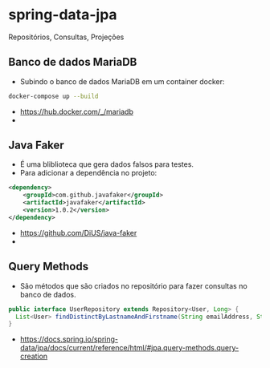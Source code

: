 # spring-data-jpa
Repositórios, Consultas, Projeções


## Banco de dados MariaDB

- Subindo o banco de dados MariaDB em um container docker:
```bash
docker-compose up --build
```
- https://hub.docker.com/_/mariadb
- 
## Java Faker
- É uma bliblioteca que gera dados falsos para testes.
- Para adicionar a dependência no projeto:
```xml  
<dependency>
    <groupId>com.github.javafaker</groupId>
    <artifactId>javafaker</artifactId>
    <version>1.0.2</version>
</dependency>
```
- https://github.com/DiUS/java-faker
- 
## Query Methods
- São métodos que são criados no repositório para fazer consultas no banco de dados.
````java
public interface UserRepository extends Repository<User, Long> {
  List<User> findDistinctByLastnameAndFirstname(String emailAddress, String lastname);
}
````
- https://docs.spring.io/spring-data/jpa/docs/current/reference/html/#jpa.query-methods.query-creation
